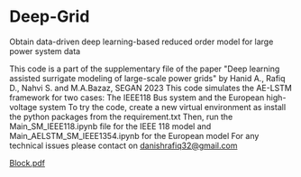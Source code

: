 # Deep-Grid
Obtain data-driven deep learning-based reduced order model for large power system data 

This code is a part of the supplementary file of the paper "Deep learning assisted surrigate modeling of large-scale power grids" by Hanid A., Rafiq D., Nahvi S. and M.A.Bazaz, SEGAN 2023
This code simulates the AE-LSTM framework for two cases: The IEEE118 Bus system and the European high-voltage system
To try the code, create a new virtual environment as install the python packages from the requirement.txt
Then, run the Main_SM_IEEE118.ipynb file for the IEEE 118 model and Main_AELSTM_SM_IEEE1354.ipynb for the European model
For any technical issues please contact on danishrafiq32@gmail.com


[Block.pdf](https://github.com/DanishRaf32/Deep-Grid/files/10508552/Block.pdf)
